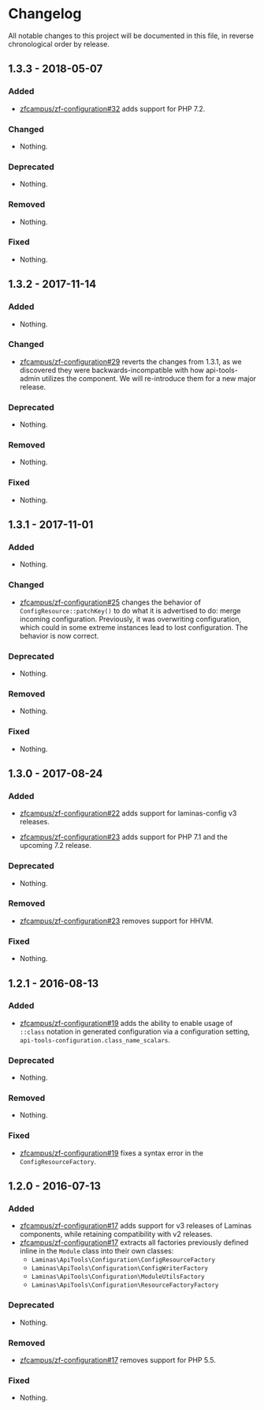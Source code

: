# Changelog

All notable changes to this project will be documented in this file, in reverse chronological order by release.

## 1.3.3 - 2018-05-07

### Added

- [zfcampus/zf-configuration#32](https://github.com/zfcampus/zf-configuration/pull/32) adds support for PHP 7.2.

### Changed

- Nothing.

### Deprecated

- Nothing.

### Removed

- Nothing.

### Fixed

- Nothing.

## 1.3.2 - 2017-11-14

### Added

- Nothing.

### Changed

- [zfcampus/zf-configuration#29](https://github.com/zfcampus/zf-configuration/pull/29) reverts the
  changes from 1.3.1, as we discovered they were backwards-incompatible with how
  api-tools-admin utilizes the component. We will re-introduce them for a new
  major release.

### Deprecated

- Nothing.

### Removed

- Nothing.

### Fixed

- Nothing.

## 1.3.1 - 2017-11-01

### Added

- Nothing.

### Changed

- [zfcampus/zf-configuration#25](https://github.com/zfcampus/zf-configuration/pull/25) changes the
  behavior of `ConfigResource::patchKey()` to do what it is advertised to do:
  merge incoming configuration. Previously, it was overwriting configuration,
  which could in some extreme instances lead to lost configuration. The behavior
  is now correct.

### Deprecated

- Nothing.

### Removed

- Nothing.

### Fixed

- Nothing.

## 1.3.0 - 2017-08-24

### Added

- [zfcampus/zf-configuration#22](https://github.com/zfcampus/zf-configuration/pull/22) adds support for
  laminas-config v3 releases.

- [zfcampus/zf-configuration#23](https://github.com/zfcampus/zf-configuration/pull/23) adds support for
  PHP 7.1 and the upcoming 7.2 release.

### Deprecated

- Nothing.

### Removed

- [zfcampus/zf-configuration#23](https://github.com/zfcampus/zf-configuration/pull/23) removes support
  for HHVM.

### Fixed

- Nothing.

## 1.2.1 - 2016-08-13

### Added

- [zfcampus/zf-configuration#19](https://github.com/zfcampus/zf-configuration/pull/19) adds the ability
  to enable usage of `::class` notation in generated configuration via a
  configuration setting, `api-tools-configuration.class_name_scalars`.

### Deprecated

- Nothing.

### Removed

- Nothing.

### Fixed

- [zfcampus/zf-configuration#19](https://github.com/zfcampus/zf-configuration/pull/19) fixes a syntax
  error in the `ConfigResourceFactory`.

## 1.2.0 - 2016-07-13

### Added

- [zfcampus/zf-configuration#17](https://github.com/zfcampus/zf-configuration/pull/17) adds support for v3
  releases of Laminas components, while retaining compatibility with v2
  releases.
- [zfcampus/zf-configuration#17](https://github.com/zfcampus/zf-configuration/pull/17) extracts all
  factories previously defined inline in the `Module` class into their own classes:
  - `Laminas\ApiTools\Configuration\ConfigResourceFactory`
  - `Laminas\ApiTools\Configuration\ConfigWriterFactory`
  - `Laminas\ApiTools\Configuration\ModuleUtilsFactory`
  - `Laminas\ApiTools\Configuration\ResourceFactoryFactory`

### Deprecated

- Nothing.

### Removed

- [zfcampus/zf-configuration#17](https://github.com/zfcampus/zf-configuration/pull/17) removes support
  for PHP 5.5.

### Fixed

- Nothing.
